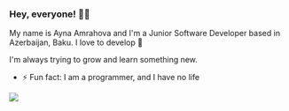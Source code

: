 ### Hey, everyone! 👋🏻

My name is Ayna Amrahova and I'm a Junior Software Developer based in Azerbaijan, Baku. I love to develop 💚

I'm always trying to grow and learn something new.



- ⚡ Fun fact: I am a programmer, and I have no life


![](https://img.shields.io/badge/Code-Java-informational?style=flat&logo=appveyor&logoColor=white&color=2bbc8a)
